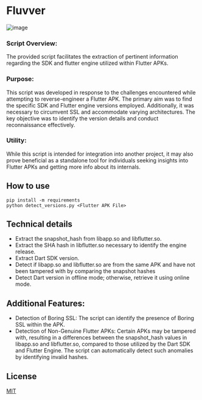 # Fluvver

![image](https://github.com/warber0x/Fluvver/assets/7810067/917ce9e2-85b2-4003-bad8-c2c897443a26)

### Script Overview:

The provided script facilitates the extraction of pertinent information regarding the SDK and flutter engine utilized within Flutter APKs.

### Purpose:

This script was developed in response to the challenges encountered while attempting to reverse-engineer a Flutter APK. The primary aim was to find the specific SDK and Flutter engine versions employed. Additionally, it was necessary to circumvent SSL and accommodate varying architectures. The key objective was to identify the version details and conduct reconnaissance effectively.

### Utility:

While this script is intended for integration into another project, it may also prove beneficial as a standalone tool for individuals seeking insights into Flutter APKs and getting more info about its internals.



## How to use

```
pip install -m requirements
python detect_versions.py <Flutter APK File>
```

## Technical details
- Extract the snapshot_hash from libapp.so and libflutter.so.
- Extract the SHA hash in libflutter.so necessary to identify the engine release.
- Extract Dart SDK version.
- Detect if libapp.so and libflutter.so are from the same APK and have not been tampered with by comparing the snapshot hashes
- Detect Dart version in offline mode; otherwise, retrieve it using online mode.

## Additional Features:

- Detection of Boring SSL: The script can identify the presence of Boring SSL within the APK.
- Detection of Non-Genuine Flutter APKs: Certain APKs may be tampered with, resulting in a differences between the snapshot_hash values in libapp.so and libflutter.so, compared to those utilized by the Dart SDK and Flutter Engine. The script can automatically detect such anomalies by identifying invalid hashes.

## License

[MIT](LICENSE.md)
